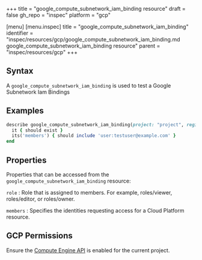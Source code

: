+++
title = "google_compute_subnetwork_iam_binding resource"
draft = false
gh_repo = "inspec"
platform = "gcp"

[menu]
  [menu.inspec]
    title = "google_compute_subnetwork_iam_binding"
    identifier = "inspec/resources/gcp/google_compute_subnetwork_iam_binding.md google_compute_subnetwork_iam_binding resource"
    parent = "inspec/resources/gcp"
+++

## Syntax

A `google_compute_subnetwork_iam_binding` is used to test a Google Subnetwork Iam Bindings

## Examples

```ruby
describe google_compute_subnetwork_iam_binding(project: "project", region: "region", name: "name", role: "roles/editor") do
  it { should exist }
  its('members') { should include 'user:testuser@example.com' }
end
```

## Properties

Properties that can be accessed from the `google_compute_subnetwork_iam_binding` resource:

`role`
: Role that is assigned to members. For example, roles/viewer, roles/editor, or roles/owner.

`members`
: Specifies the identities requesting access for a Cloud Platform resource.

## GCP Permissions

Ensure the [Compute Engine API](https://console.cloud.google.com/apis/library/compute.googleapis.com/) is enabled for the current project.
